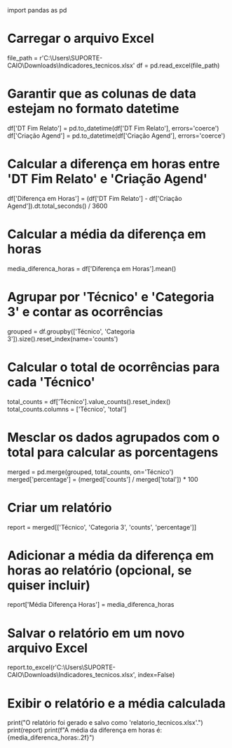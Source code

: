 import pandas as pd

# Carregar o arquivo Excel
file_path = r'C:\Users\SUPORTE-CAIO\Downloads\Indicadores_tecnicos.xlsx'
df = pd.read_excel(file_path)

# Garantir que as colunas de data estejam no formato datetime
df['DT Fim Relato'] = pd.to_datetime(df['DT Fim Relato'], errors='coerce')
df['Criação Agend'] = pd.to_datetime(df['Criação Agend'], errors='coerce')

# Calcular a diferença em horas entre 'DT Fim Relato' e 'Criação Agend'
df['Diferença em Horas'] = (df['DT Fim Relato'] - df['Criação Agend']).dt.total_seconds() / 3600

# Calcular a média da diferença em horas
media_diferenca_horas = df['Diferença em Horas'].mean()

# Agrupar por 'Técnico' e 'Categoria 3' e contar as ocorrências
grouped = df.groupby(['Técnico', 'Categoria 3']).size().reset_index(name='counts')

# Calcular o total de ocorrências para cada 'Técnico'
total_counts = df['Técnico'].value_counts().reset_index()
total_counts.columns = ['Técnico', 'total']

# Mesclar os dados agrupados com o total para calcular as porcentagens
merged = pd.merge(grouped, total_counts, on='Técnico')
merged['percentage'] = (merged['counts'] / merged['total']) * 100

# Criar um relatório
report = merged[['Técnico', 'Categoria 3', 'counts', 'percentage']]

# Adicionar a média da diferença em horas ao relatório (opcional, se quiser incluir)
report['Média Diferença Horas'] = media_diferenca_horas

# Salvar o relatório em um novo arquivo Excel
report.to_excel(r'C:\Users\SUPORTE-CAIO\Downloads\Indicadores_tecnicos.xlsx', index=False)

# Exibir o relatório e a média calculada
print("O relatório foi gerado e salvo como 'relatorio_tecnicos.xlsx'.")
print(report)
print(f"A média da diferença em horas é: {media_diferenca_horas:.2f}")
